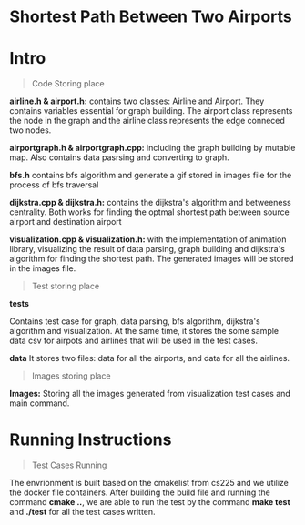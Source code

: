 # Shortest Path Between Two Airports

# Intro

> Code Storing place

**airline.h & airport.h:** contains two classes: Airline and Airport. They contains variables essential for graph building. The airport class represents the node in the graph and the airline class represents the edge conneced two nodes.

**airportgraph.h & airportgraph.cpp:** including the graph building by mutable map. Also contains data pasrsing and converting to graph.

**bfs.h** contains bfs algorithm and generate a gif stored in images file for the process of bfs traversal

**dijkstra.cpp & dijkstra.h:** contains the dijkstra's algorithm and betweeness centrality. Both works for finding the optmal shortest path between source airport and destination airport

**visualization.cpp & visualization.h:**  with the implementation of animation library, visualizing the result of data parsing, graph building and dijkstra's algorithm for finding the shortest path. The generated images will be stored in the images file.



> Test storing place

**tests**

Contains test case for graph, data parsing, bfs algorithm, dijkstra's algorithm and visualization.
At the same time, it stores the some sample data csv for airpots and airlines  that will be used in the test cases. 

**data**
It stores two files: data for all the airports, and data for all the airlines.

> Images storing place

**Images:** Storing all the images generated from visualization test cases and main command.

# Running Instructions

> Test Cases Running

The envrionment is built based on the cmakelist from cs225 and we utilize the docker file containers. 
After building the build file and running the command **cmake ..**, we are able to run the test by the command **make test** and **./test** for all the test cases written.